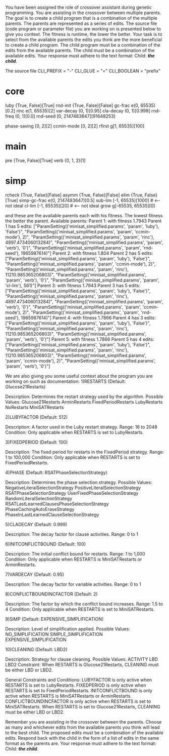 
You have been assigned the role of crossover assistant during genetic programming. You are assisting in the crossover between multiple parents. The goal is to create a child program that is a combination of the multiple parents. The parents are represented as a series of edits. The source file (code program or parameter file)  you are working on is presented below to give you context.
The fitness is runtime, the lower the better.
Your task is to select from the available parents the edits you think are the more beneficial to create a child program. The child program must be a combination of the edits from the available parents. The child must be a combination of the available edits. Your response must adhere to the text format: Child: ***the child***.

The source file
CLI_PREFIX = "-"
CLI_GLUE = "="
CLI_BOOLEAN = "prefix"

# core
luby      {True, False}[True]
rnd-init  {True, False}[False]
gc-frac   e(0, 65535)[0.2]
rinc      e(1, 65535)[2]
var-decay (0, 1)[0.95]
cla-decay (0, 1)[0.999]
rnd-freq  (0, 1)[0.0]
rnd-seed  [0, 2147483647][91648253]

phase-saving [0, 2][2]
ccmin-mode   [0, 2][2]
rfirst       g[1, 65535][100]

# main
pre  {True, False}[True]
verb {0, 1, 2}[1]

# simp
rcheck       {True, False}[False]
asymm        {True, False}[False]
elim         {True, False}[True]
simp-gc-frac e(0, 2147483647)[0.5]
sub-lim      [-1, 65535][1000]     # <-- not ideal
cl-lim       [-1, 65535][20]       # <-- not ideal
grow         g[-65535, 65535][0]


and these are the available parents each with his fitness. The lowest fitness the better the parent.
Available parents:
 Parent 1:
 with fitness 1.7943
Parent 1 has 5 edits: ["ParamSetting(('minisat_simplified.params', 'param', 'luby'), 'False')", "ParamSetting(('minisat_simplified.params', 'param', 'ccmin-mode'), 2)", "ParamSetting(('minisat_simplified.params', 'param', 'rinc'), 4897.473406013284)", "ParamSetting(('minisat_simplified.params', 'param', 'verb'), '0')", "ParamSetting(('minisat_simplified.params', 'param', 'rnd-seed'), 1965987614)"]
 Parent 2:
 with fitness 1.804
Parent 2 has 5 edits: ["ParamSetting(('minisat_simplified.params', 'param', 'luby'), 'False')", "ParamSetting(('minisat_simplified.params', 'param', 'ccmin-mode'), 2)", "ParamSetting(('minisat_simplified.params', 'param', 'rinc'), 11210.985365206803)", "ParamSetting(('minisat_simplified.params', 'param', 'verb'), '0')", "ParamSetting(('minisat_simplified.params', 'param', 'cl-lim'), 561)"]
 Parent 3:
 with fitness 1.7943
Parent 3 has 5 edits: ["ParamSetting(('minisat_simplified.params', 'param', 'luby'), 'False')", "ParamSetting(('minisat_simplified.params', 'param', 'rinc'), 4897.473406013284)", "ParamSetting(('minisat_simplified.params', 'param', 'verb'), '0')", "ParamSetting(('minisat_simplified.params', 'param', 'ccmin-mode'), 2)", "ParamSetting(('minisat_simplified.params', 'param', 'rnd-seed'), 1965987614)"]
 Parent 4:
 with fitness 1.7866
Parent 4 has 3 edits: ["ParamSetting(('minisat_simplified.params', 'param', 'luby'), 'False')", "ParamSetting(('minisat_simplified.params', 'param', 'rinc'), 11210.985365206803)", "ParamSetting(('minisat_simplified.params', 'param', 'verb'), '0')"]
 Parent 5:
 with fitness 1.7866
Parent 5 has 4 edits: ["ParamSetting(('minisat_simplified.params', 'param', 'luby'), 'False')", "ParamSetting(('minisat_simplified.params', 'param', 'rinc'), 11210.985365206803)", "ParamSetting(('minisat_simplified.params', 'param', 'ccmin-mode'), 2)", "ParamSetting(('minisat_simplified.params', 'param', 'verb'), '0')"]


We are also giving you some useful context about the program you are working on such as documentation:
1)RESTARTS (Default: Glucose21Restarts)

Description: Determines the restart strategy used by the algorithm.
Possible Values:
Glucose21Restarts
ArminRestarts
FixedPeriodRestarts
LubyRestarts
NoRestarts
MiniSATRestarts

2)LUBYFACTOR (Default: 512)

Description: A factor used in the Luby restart strategy.
Range: 16 to 2048
Condition: Only applicable when RESTARTS is set to LubyRestarts.

3)FIXEDPERIOD (Default: 100)

Description: The fixed period for restarts in the FixedPeriod strategy.
Range: 1 to 100,000
Condition: Only applicable when RESTARTS is set to FixedPeriodRestarts.


4)PHASE (Default: RSATPhaseSelectionStrategy)

Description: Determines the phase selection strategy.
Possible Values:
NegativeLiteralSelectionStrategy
PositiveLiteralSelectionStrategy
RSATPhaseSelectionStrategy
UserFixedPhaseSelectionStrategy
RandomLiteralSelectionStrategy
RSATLastLearnedClausesPhaseSelectionStrategy
PhaseCachingAutoEraseStrategy
PhaseInLastLearnedClauseSelectionStrategy

5)CLADECAY (Default: 0.999)

Description: The decay factor for clause activities.
Range: 0 to 1


6)INITCONFLICTBOUND (Default: 100)

Description: The initial conflict bound for restarts.
Range: 1 to 1,000
Condition: Only applicable when RESTARTS is MiniSATRestarts or ArminRestarts.

7)VARDECAY (Default: 0.95)

Description: The decay factor for variable activities.
Range: 0 to 1

8)CONFLICTBOUNDINCFACTOR (Default: 2)

Description: The factor by which the conflict bound increases.
Range: 1.5 to 4
Condition: Only applicable when RESTARTS is set to MiniSATRestarts.

9)SIMP (Default: EXPENSIVE_SIMPLIFICATION)

Description: Level of simplification applied.
Possible Values:
NO_SIMPLIFICATION
SIMPLE_SIMPLIFICATION
EXPENSIVE_SIMPLIFICATION

10)CLEANING (Default: LBD2)

Description: Strategy for clause cleaning.
Possible Values:
ACTIVITY
LBD
LBD2
Constraint: When RESTARTS is Glucose21Restarts, CLEANING must be either LBD or LBD2.

General Constraints and Conditions:
LUBYFACTOR is only active when RESTARTS is set to LubyRestarts.
FIXEDPERIOD is only active when RESTARTS is set to FixedPeriodRestarts.
INITCONFLICTBOUND is only active when RESTARTS is MiniSATRestarts or ArminRestarts.
CONFLICTBOUNDINCFACTOR is only active when RESTARTS is set to MiniSATRestarts.
When RESTARTS is set to Glucose21Restarts, CLEANING must be either LBD or LBD2.

Remember you are assisting in the crossover between the parents. Choose as many and whichever edits from the available parents you think will lead to the best child. The proposed edits must be a combination of the available edits. Respond back with the child in the form of a list of edits in the same format as the parents are.
Your response must adhere to the text format: Child: ***the child***. 
